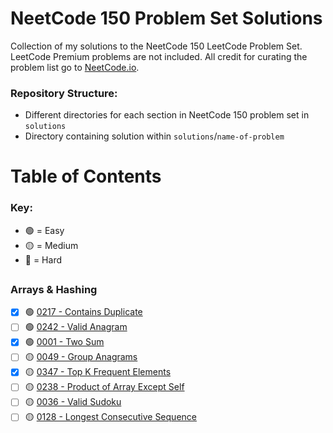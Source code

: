 # NeetCode 150 Problem Set Solutions

Collection of my solutions to the NeetCode 150 LeetCode Problem Set. LeetCode Premium problems are not included. All credit for curating the problem list go to [NeetCode.io](https://neetcode.io).

### Repository Structure:

- Different directories for each section in NeetCode 150 problem set in `solutions`
- Directory containing solution within `solutions`/`name-of-problem`

# Table of Contents

### Key:

- 🟢 = Easy
- 🟡 = Medium
- 🔴 = Hard

##

### Arrays & Hashing

- [x] 🟢 [0217 - Contains Duplicate](https://leetcode.com/problems/contains-duplicate/)
- [ ] 🟢 [0242 - Valid Anagram](https://leetcode.com/problems/valid-anagram/)
- [x] 🟢 [0001 - Two Sum](https://leetcode.com/problems/two-sum/)
- [ ] 🟡 [0049 - Group Anagrams](https://leetcode.com/problems/group-anagrams/)
- [x] 🟡 [0347 - Top K Frequent Elements](https://leetcode.com/problems/top-k-frequent-elements/)
- [ ] 🟡 [0238 - Product of Array Except Self](https://leetcode.com/problems/product-of-array-except-self)
- [ ] 🟡 [0036 - Valid Sudoku](https://leetcode.com/problems/valid-sudoku/)
- [ ] 🟡 [0128 - Longest Consecutive Sequence](https://leetcode.com/problems/longest-consecutive-sequence/)
